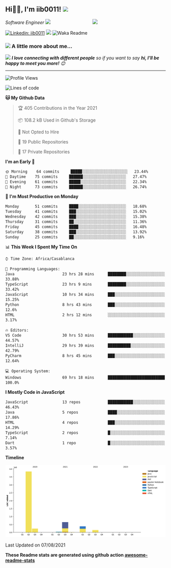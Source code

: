 <h2>Hi🙏🏻, I'm iib0011! <img src="https://media.giphy.com/media/12oufCB0MyZ1Go/giphy.gif" width="50"></h2>
<img align='right' src="https://media.giphy.com/media/XH5DBrjjjWUIBCQ13b/giphy.gif" width="230">
<p><em>Software Engineer <img src="https://media.giphy.com/media/WUlplcMpOCEmTGBtBW/giphy.gif" width="30"> 
</em></p>


[![Linkedin: iib0011](https://img.shields.io/badge/-iib0011-blue?style=flat-square&logo=Linkedin&logoColor=white&link=https://www.linkedin.com/in/iib0011/)](https://www.linkedin.com/in/iib0011/)
![](https://visitor-badge.glitch.me/badge?page_id=iib0011)
![Waka Readme](https://github.com/iib0011/iib0011/workflows/Waka%20Readme/badge.svg)


### <img src="https://media.giphy.com/media/VgCDAzcKvsR6OM0uWg/giphy.gif" width="50"> A little more about me...  


<img src="https://media.giphy.com/media/LnQjpWaON8nhr21vNW/giphy.gif" width="60"> <em><b>I love connecting with different people</b> so if you want to say <b>hi, I'll be happy to meet you more!</b> 😊</em>

---
<!--START_SECTION:waka-->
![Profile Views](http://img.shields.io/badge/Profile%20Views-9-blue)

![Lines of code](https://img.shields.io/badge/From%20Hello%20World%20I%27ve%20Written-2.3%20million%20lines%20of%20code-blue)

**🐱 My Github Data** 

> 🏆 405 Contributions in the Year 2021
 > 
> 📦 108.2 kB Used in Github's Storage 
 > 
> 🚫 Not Opted to Hire
 > 
> 📜 19 Public Repositories 
 > 
> 🔑 17 Private Repositories  
 > 
**I'm an Early 🐤** 

```text
🌞 Morning    64 commits     █████░░░░░░░░░░░░░░░░░░░░   23.44% 
🌆 Daytime    75 commits     ██████░░░░░░░░░░░░░░░░░░░   27.47% 
🌃 Evening    61 commits     █████░░░░░░░░░░░░░░░░░░░░   22.34% 
🌙 Night      73 commits     ██████░░░░░░░░░░░░░░░░░░░   26.74%

```
📅 **I'm Most Productive on Monday** 

```text
Monday       51 commits     ████░░░░░░░░░░░░░░░░░░░░░   18.68% 
Tuesday      41 commits     ███░░░░░░░░░░░░░░░░░░░░░░   15.02% 
Wednesday    42 commits     ███░░░░░░░░░░░░░░░░░░░░░░   15.38% 
Thursday     31 commits     ██░░░░░░░░░░░░░░░░░░░░░░░   11.36% 
Friday       45 commits     ████░░░░░░░░░░░░░░░░░░░░░   16.48% 
Saturday     38 commits     ███░░░░░░░░░░░░░░░░░░░░░░   13.92% 
Sunday       25 commits     ██░░░░░░░░░░░░░░░░░░░░░░░   9.16%

```


📊 **This Week I Spent My Time On** 

```text
⌚︎ Time Zone: Africa/Casablanca

💬 Programming Languages: 
Java                     23 hrs 28 mins      ████████░░░░░░░░░░░░░░░░░   33.88% 
TypeScript               23 hrs 9 mins       ████████░░░░░░░░░░░░░░░░░   33.42% 
JavaScript               10 hrs 34 mins      ███░░░░░░░░░░░░░░░░░░░░░░   15.25% 
Python                   8 hrs 43 mins       ███░░░░░░░░░░░░░░░░░░░░░░   12.6% 
HTML                     2 hrs 12 mins       ░░░░░░░░░░░░░░░░░░░░░░░░░   3.17%

🔥 Editors: 
VS Code                  30 hrs 53 mins      ███████████░░░░░░░░░░░░░░   44.57% 
IntelliJ                 29 hrs 39 mins      ██████████░░░░░░░░░░░░░░░   42.79% 
PyCharm                  8 hrs 45 mins       ███░░░░░░░░░░░░░░░░░░░░░░   12.64%

💻 Operating System: 
Windows                  69 hrs 18 mins      █████████████████████████   100.0%

```

**I Mostly Code in JavaScript** 

```text
JavaScript               13 repos            ███████████░░░░░░░░░░░░░░   46.43% 
Java                     5 repos             ████░░░░░░░░░░░░░░░░░░░░░   17.86% 
HTML                     4 repos             ███░░░░░░░░░░░░░░░░░░░░░░   14.29% 
TypeScript               2 repos             █░░░░░░░░░░░░░░░░░░░░░░░░   7.14% 
Dart                     1 repo              █░░░░░░░░░░░░░░░░░░░░░░░░   3.57%

```


**Timeline**

![Chart not found](https://raw.githubusercontent.com/iib0011/iib0011/master/charts/bar_graph.png) 


 Last Updated on 07/08/2021
<!--END_SECTION:waka-->

**These Readme stats are generated using github action [awesome-readme-stats](https://github.com/iib0011/waka-readme-stats)**
